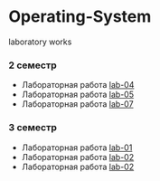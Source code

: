 # Operating-System
laboratory works
### 2 семестр
+ Лабораторная работа [lab-04](https://github.com/naaastyazharkova/Operating-System/tree/lab-04)
+ Лабораторная работа [lab-05](https://github.com/naaastyazharkova/Operating-System/tree/lab-05)
+ Лабораторная работа [lab-07](https://github.com/naaastyazharkova/Operating-System/tree/lab-07)
### 3 семестр
+ Лабораторная работа [lab-01](https://github.com/naaastyazharkova/Operating-System/tree/3s-lab-01)
+ Лабораторная работа [lab-02](https://github.com/naaastyazharkova/Operating-System/tree/3s-lab-02)
+ Лабораторная работа [lab-02](https://github.com/naaastyazharkova/Operating-System/tree/3s-lab-03)
